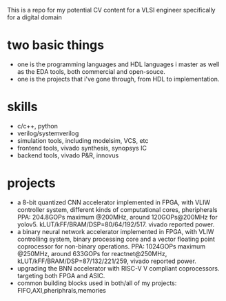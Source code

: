 This is a repo for my potential CV content for a VLSI engineer
specifically for a digital domain

# two basic things
- one is the programming languages and HDL languages i master
as well as the EDA tools, both commercial and open-souce.
- one is the projects that i've gone through, from HDL to implementation.

# skills
- c/c++, python
- verilog/systemverilog
- simulation tools, including modelsim, VCS, etc
- frontend tools, vivado synthesis, synopsys IC
- backend tools, vivado P&R, innovus


# projects
- a 8-bit quantized CNN accelerator implemented in FPGA, with VLIW controller system, different kinds of computational cores, pheripherals
PPA: 204.8GOPs maximum @200MHz, around 120GOPs@200MHz for yolov5. kLUT/kFF/BRAM/DSP=80/64/192/517. vivado reported power. 
- a binary neural network accelerator implemented in FPGA, with VLIW controlling system,
binary processing core and a vector floating point coprocessor for non-binary operations.
PPA: 1024GOPs maximum @250MHz, around 633GOPs for reactnet@250MHz, kLUT/kFF/BRAM/DSP=87/132/221/259, vivado reported power.
- upgrading the BNN accelerator with RISC-V V compliant coprocessors. targeting both FPGA and ASIC.
- common building blocks used in both/all of my projects: FIFO,AXI,pheriphrals,memories

